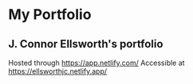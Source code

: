 # My Portfolio
## J. Connor Ellsworth's portfolio
Hosted through https://app.netlify.com/
Accessible at https://ellsworthjc.netlify.app/
